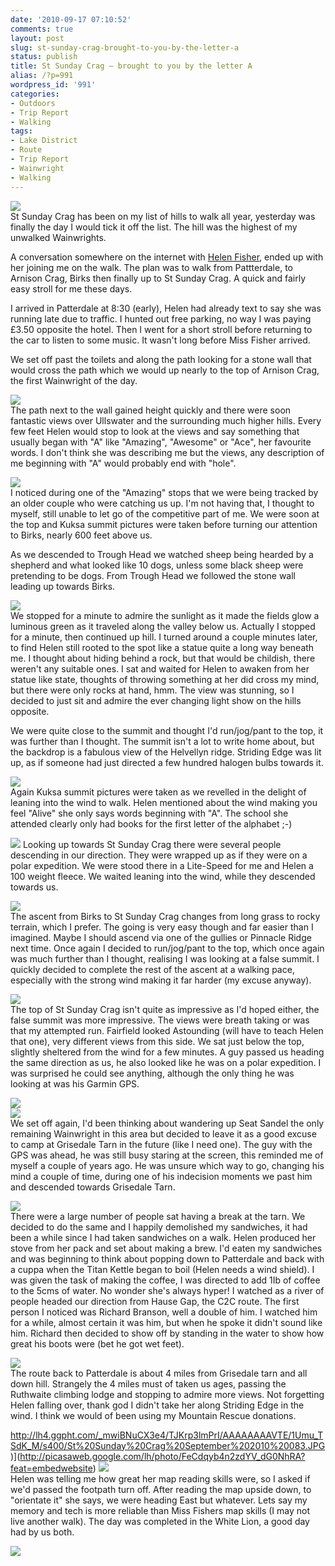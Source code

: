 ```yaml
---
date: '2010-09-17 07:10:52'
comments: true
layout: post
slug: st-sunday-crag-brought-to-you-by-the-letter-a
status: publish
title: St Sunday Crag – brought to you by the letter A
alias: /?p=991
wordpress_id: '991'
categories:
- Outdoors
- Trip Report
- Walking
tags:
- Lake District
- Route
- Trip Report
- Wainwright
- Walking
---
```


[![](http://dl.dropbox.com/u/2657852/website/images/St-Sunday-Crag-September-2010-053.jpg)](http://dl.dropbox.com/u/2657852/website/images/St-Sunday-Crag-September-2010-053.jpg)  
St Sunday Crag has been on my list of hills to walk all year, yesterday was finally the day I would tick it off the list. The hill was the highest of my unwalked Wainwrights.  
<!-- more -->
A conversation somewhere on the internet with [Helen Fisher](http://helenswonderings.blogspot.com/), ended up with her joining me on the walk. The plan was to walk from Pattterdale, to Arnison Crag, Birks then finally up to St Sunday Crag. A quick and fairly easy stroll for me these days.  

I arrived in Patterdale at 8:30 (early), Helen had already text to say she was running late due to traffic. I hunted out free parking, no way I was paying £3.50 opposite the hotel. Then I went for a short stroll before returning to the car to listen to some music. It wasn't long before Miss Fisher arrived.  

We set off past the toilets and along the path looking for a stone wall that would cross the path which we would up nearly to the top of Arnison Crag, the first Wainwright of the day.  

[![](http://lh6.ggpht.com/_mwiBNuCX3e4/TJKH-53I4SI/AAAAAAAAVD8/klBYyXNm_1o/s400/St%20Sunday%20Crag%20September%202010%20005.JPG)](http://picasaweb.google.com/lh/photo/3SSXZWBwuF6ovOcFEGchdg?feat=embedwebsite)  
The path next to the wall gained height quickly and there were soon fantastic views over Ullswater and the surrounding much higher hills. Every few feet Helen would stop to look at the views and say something that usually began with "A" like "Amazing", "Awesome" or "Ace", her favourite words. I don't think she was describing me but the views, any description of me beginning with "A" would probably end with "hole".  

[![](http://lh3.ggpht.com/_mwiBNuCX3e4/TJKK6fZfXWI/AAAAAAAAVFM/SlFa204Hf0g/s400/St%20Sunday%20Crag%20September%202010%20011.JPG)](http://picasaweb.google.com/lh/photo/2zihxoTKCL5AAN3oqCanzw?feat=embedwebsite)  
I noticed during one of the "Amazing" stops that we were being tracked by an older couple who were catching us up. I'm not having that, I thought to myself, still unable to let go of the competitive part of me. We were soon at the top and Kuksa summit pictures were taken before turning our attention to Birks, nearly 600 feet above us.  

As we descended to Trough Head we watched sheep being hearded by a shepherd and what looked like 10 dogs, unless some black sheep were pretending to be dogs. From Trough Head we followed the stone wall leading up towards Birks.  

[![](http://lh3.ggpht.com/_mwiBNuCX3e4/TJKQ8AqAKWI/AAAAAAAAVH0/IlpALs8VFbo/s400/St%20Sunday%20Crag%20September%202010%20025.JPG)](http://picasaweb.google.com/lh/photo/1Xwx9tciMnIyIj9mxwsmpA?feat=embedwebsite)  
We stopped for a minute to admire the sunlight as it made the fields glow a luminous green as it traveled along the valley below us. Actually I stopped for a minute, then continued up hill. I turned around a couple minutes later, to find Helen still rooted to the spot like a statue quite a long way beneath me. I thought about hiding behind a rock, but that would be childish, there weren't any suitable ones. I sat and waited for Helen to awaken from her statue like state, thoughts of throwing something at her did cross my mind, but there were only rocks at hand, hmm. The view was stunning, so I decided to just sit and admire the ever changing light show on the hills opposite.  

We were quite close to the summit and thought I'd run/jog/pant to the top, it was further than I thought. The summit isn't a lot to write home about, but the backdrop is a fabulous view of the Helvellyn ridge. Striding Edge was lit up, as if someone had just directed a few hundred halogen bulbs towards it.  

[![](http://lh5.ggpht.com/_mwiBNuCX3e4/TJKW_tCQgTI/AAAAAAAAVKU/LXmV7K2VKC0/s400/St%20Sunday%20Crag%20September%202010%20038.JPG)](http://picasaweb.google.com/lh/photo/hR_XiAE_7oQPmt9xo3PE4g?feat=embedwebsite)  
Again Kuksa summit pictures were taken as we revelled in the delight of leaning into the wind to walk. Helen mentioned about the wind making you feel "Alive" she only says words beginning with "A". The school she attended clearly only had books for the first letter of the alphabet ;-)  

[![](http://lh3.ggpht.com/_mwiBNuCX3e4/TJKXg6flnII/AAAAAAAAVKg/h0ZjEPQjYOo/s400/St%20Sunday%20Crag%20September%202010%20039.JPG)](http://picasaweb.google.com/lh/photo/nLVT3HDN5lzLllgCNsNlRg?feat=embedwebsite) Looking up towards St Sunday Crag there were several people descending in our direction. They were wrapped up as if they were on a polar expedition. We were stood there in a Lite-Speed for me and Helen a 100 weight fleece. We waited leaning into the wind, while they descended towards us.  

[![](http://lh6.ggpht.com/_mwiBNuCX3e4/TJKfa4dQ5oI/AAAAAAAAVN4/ovaKM0UEQEw/s400/St%20Sunday%20Crag%20September%202010%20056.JPG)](http://picasaweb.google.com/lh/photo/smOfrvdbE-IOl8OFnpRJyw?feat=embedwebsite)  
The ascent from Birks to St Sunday Crag changes from long grass to rocky terrain, which I prefer. The going is very easy though and far easier than I imagined. Maybe I should ascend via one of the gullies or Pinnacle Ridge next time. Once again I decided to run/jog/pant to the top, which once again was much further than I thought, realising I was looking at a false summit. I quickly decided to complete the rest of the ascent at a walking pace, especially with the strong wind making it far harder (my excuse anyway).  

[![](http://lh3.ggpht.com/_mwiBNuCX3e4/TJKjDu82eJI/AAAAAAAAVPc/HF3G0T1sWPY/s400/St%20Sunday%20Crag%20September%202010%20064.JPG)](http://picasaweb.google.com/lh/photo/D3UAor39SHFH90ZVrh9v0g?feat=embedwebsite)  
The top of St Sunday Crag isn't quite as impressive as I'd hoped either, the false summit was more impressive. The views were breath taking or was that my attempted run. Fairfield looked Astounding (will have to teach Helen that one), very different views from this side. We sat just below the top, slightly sheltered from the wind for a few minutes. A guy passed us heading the same direction as us, he also looked like he was on a polar expedition. I was surprised he could see anything, although the only thing he was looking at was his Garmin GPS.  

[![](http://lh4.ggpht.com/_mwiBNuCX3e4/TJKlgFX558I/AAAAAAAAVQg/M1g7X0IcZss/s400/St%20Sunday%20Crag%20September%202010%20070.JPG)](http://picasaweb.google.com/lh/photo/_hkSML0ZGq__0Lmuo3fGfg?feat=embedwebsite)  
[![](http://lh4.ggpht.com/_mwiBNuCX3e4/TJKnUW3INII/AAAAAAAAVRQ/wFaRjHmHct8/s400/St%20Sunday%20Crag%20September%202010%20074.JPG)](http://picasaweb.google.com/lh/photo/zYrFgl7BqGIwHvU5opPNUQ?feat=embedwebsite)  
We set off again, I'd been thinking about wandering up Seat Sandel the only remaining Wainwright in this area but decided to leave it as a good excuse to camp at Grisedale Tarn in the future (like I need one). The guy with the GPS was ahead, he was still busy staring at the screen, this reminded me of myself a couple of years ago. He was unsure which way to go, changing his mind a couple of time, during one of his indecision moments we past him and descended towards Grisedale Tarn.  

[![](http://lh4.ggpht.com/_mwiBNuCX3e4/TJKoLNGRvkI/AAAAAAAAVRo/kB_fDOdPP4Q/s400/St%20Sunday%20Crag%20September%202010%20076.JPG)](http://picasaweb.google.com/lh/photo/9hmuseP_9rA0leOrTNQhqw?feat=embedwebsite)  
There were a large number of people sat having a break at the tarn. We decided to do the same and I happily demolished my sandwiches, it had been a while since I had taken sandwiches on a walk. Helen produced her stove from her pack and set about making a brew. I'd eaten my sandwiches and was beginning to think about popping down to Patterdale and back with a cuppa when the Titan Kettle began to boil (Helen needs a wind shield). I was given the task of making the coffee, I was directed to add 1Ib of coffee to the 5cms of water. No wonder she's always hyper! I watched as a river of people headed our direction from Hause Gap, the C2C route. The first person I noticed was Richard Branson, well a double of him. I watched him for a while, almost certain it was him, but when he spoke it didn't sound like him. Richard then decided to show off by standing in the water to show how great his boots were (bet he got wet feet).  

[![](http://lh3.ggpht.com/_mwiBNuCX3e4/TJKqpyuJNKI/AAAAAAAAVSo/X5rCe7i-zyI/s400/St%20Sunday%20Crag%20September%202010%20081.JPG)](http://picasaweb.google.com/lh/photo/cqQJGJg5q3rDYuDs0OBafg?feat=embedwebsite)  
The route back to Patterdale is about 4 miles from Grisedale tarn and all down hill. Strangely the 4 miles must of taken us ages, passing the Ruthwaite climbing lodge and stopping to admire more views. Not forgetting Helen falling over, thank god I didn't take her along Striding Edge in the wind. I think we would of been using my Mountain Rescue donations.  

http://lh4.ggpht.com/_mwiBNuCX3e4/TJKrp3lmPrI/AAAAAAAAVTE/1Umu_TSdK_M/s400/St%20Sunday%20Crag%20September%202010%20083.JPG)](http://picasaweb.google.com/lh/photo/FeCdqyb4n2zdYV_dG0NhRA?feat=embedwebsite) [![](http://lh4.ggpht.com/_mwiBNuCX3e4/TJKNdwWey2I/AAAAAAAAVGQ/NhAswUAMjgk/s400/St%20Sunday%20Crag%20September%202010%20017.JPG)](http://picasaweb.google.com/lh/photo/eeTemSYotIjR_2SoVU0jZQ?feat=embedwebsite)  
Helen was telling me how great her map reading skills were, so I asked if we'd passed the footpath turn off. After reading the map upside down, to "orientate it" she says, we were heading East but whatever. Lets say my memory and tech is more reliable than Miss Fishers map skills (I may not live another walk). The day was completed in the White Lion, a good day had by us both.  

[![](http://lh5.ggpht.com/_mwiBNuCX3e4/TJNvX9RW9tI/AAAAAAAAVVU/Aj3yBsJNJC0/s400/St%20Sunday%20Crag%20Map.jpg)](http://picasaweb.google.com/lh/photo/8-PCOvAZh4pXLXBTPBvJSg?feat=embedwebsite)
